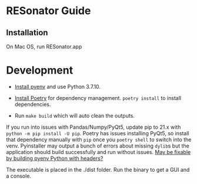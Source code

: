 # RESonator Guide

## Installation

On Mac OS, run RESonator.app

# Development

- [Install pyenv](https://github.com/pyenv/pyenv) and use Python 3.7.10.

- [Install Poetry](https://python-poetry.org/docs/basic-usage/#project-setup) for
  dependency management. `poetry install` to install dependencies.

- Run `make build` which will auto clean the outputs.

If you run into issues with Pandas/Numpy/PyQt5, update pip to 21.x with `python -m pip install -U pip`. Poetry has issues installing PyQt5, so install that dependency manually with `pip` once you `poetry shell` to switch into the venv. Pyinstaller may output a bunch of errors about missing `dylib`s but the application should build successfully and run without issues. [May be fixable by building pyenv Python with headers?](https://github.com/pyenv/pyenv/issues/397)

The executable is placed in the ./dist folder. Run the binary to get a GUI and a console.
